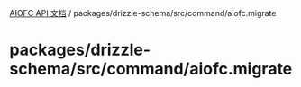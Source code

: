 [AIOFC API 文档](../../../../../index.md) / packages/drizzle-schema/src/command/aiofc.migrate

# packages/drizzle-schema/src/command/aiofc.migrate

